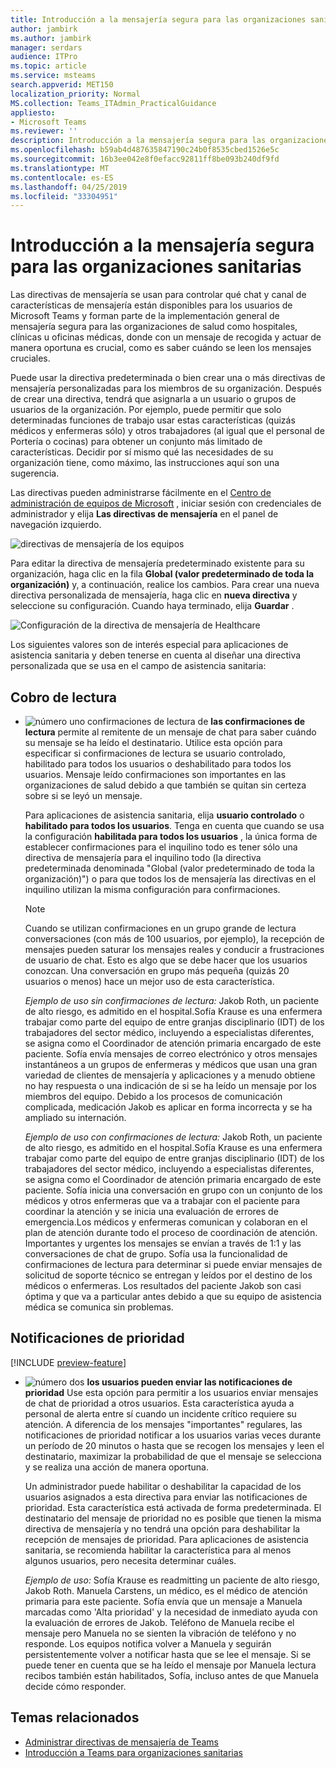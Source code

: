 ```yaml
---
title: Introducción a la mensajería segura para las organizaciones sanitarias
author: jambirk
ms.author: jambirk
manager: serdars
audience: ITPro
ms.topic: article
ms.service: msteams
search.appverid: MET150
localization_priority: Normal
MS.collection: Teams_ITAdmin_PracticalGuidance
appliesto:
- Microsoft Teams
ms.reviewer: ''
description: Introducción a la mensajería segura para las organizaciones sanitarias
ms.openlocfilehash: b59ab4d487635847190c24b0f8535cbed1526e5c
ms.sourcegitcommit: 16b3ee042e8f0efacc92811ff8be093b240df9fd
ms.translationtype: MT
ms.contentlocale: es-ES
ms.lasthandoff: 04/25/2019
ms.locfileid: "33304951"
---
```

# <a name="get-started-with-secure-messaging-for-healthcare-organizations"></a>Introducción a la mensajería segura para las organizaciones sanitarias

Las directivas de mensajería se usan para controlar qué chat y canal de características de mensajería están disponibles para los usuarios de Microsoft Teams y forman parte de la implementación general de mensajería segura para las organizaciones de salud como hospitales, clínicas u oficinas médicas, donde con un mensaje de recogida y actuar de manera oportuna es crucial, como es saber cuándo se leen los mensajes cruciales.

Puede usar la directiva predeterminada o bien crear una o más directivas de mensajería personalizadas para los miembros de su organización. Después de crear una directiva, tendrá que asignarla a un usuario o grupos de usuarios de la organización. Por ejemplo, puede permitir que solo determinadas funciones de trabajo usar estas características (quizás médicos y enfermeras sólo) y otros trabajadores (al igual que el personal de Portería o cocinas) para obtener un conjunto más limitado de características. Decidir por sí mismo qué las necesidades de su organización tiene, como máximo, las instrucciones aquí son una sugerencia.

Las directivas pueden administrarse fácilmente en el [Centro de administración de equipos de Microsoft](http://admin.teams.microsoft.com) , iniciar sesión con credenciales de administrador y elija **Las directivas de mensajería** en el panel de navegación izquierdo.

 ![directivas de mensajería de los equipos](../../media/messaging-policies-image1.png)

Para editar la directiva de mensajería predeterminado existente para su organización, haga clic en la fila **Global (valor predeterminado de toda la organización)** y, a continuación, realice los cambios. Para crear una nueva directiva personalizada de mensajería, haga clic en **nueva directiva** y seleccione su configuración. Cuando haya terminado, elija **Guardar** .

![Configuración de la directiva de mensajería de Healthcare](../../media/hc-message-policy.png)

Los siguientes valores son de interés especial para aplicaciones de asistencia sanitaria y deben tenerse en cuenta al diseñar una directiva personalizada que se usa en el campo de asistencia sanitaria:

## <a name="read-reciepts"></a>Cobro de lectura

- ![número uno](../../media/sfbcallout1.png) confirmaciones de lectura de **las confirmaciones de lectura** permite al remitente de un mensaje de chat para saber cuándo su mensaje se ha leído el destinatario. Utilice esta opción para especificar si confirmaciones de lectura se usuario controlado, habilitado para todos los usuarios o deshabilitado para todos los usuarios. Mensaje leído confirmaciones son importantes en las organizaciones de salud debido a que también se quitan sin certeza sobre si se leyó un mensaje.

  Para aplicaciones de asistencia sanitaria, elija **usuario controlado** o **habilitado para todos los usuarios**. Tenga en cuenta que cuando se usa la configuración **habilitada para todos los usuarios** , la única forma de establecer confirmaciones para el inquilino todo es tener sólo una directiva de mensajería para el inquilino todo (la directiva predeterminada denominada "Global (valor predeterminado de toda la organización)") o para que todos los de mensajería las directivas en el inquilino utilizan la misma configuración para confirmaciones.

  > [!NOTE]
  > Cuando se utilizan confirmaciones en un grupo grande de lectura conversaciones (con más de 100 usuarios, por ejemplo), la recepción de mensajes pueden saturar los mensajes reales y conducir a frustraciones de usuario de chat. Esto es algo que se debe hacer que los usuarios conozcan. Una conversación en grupo más pequeña (quizás 20 usuarios o menos) hace un mejor uso de esta característica.

    *Ejemplo de uso sin confirmaciones de lectura:* Jakob Roth, un paciente de alto riesgo, es admitido en el hospital.Sofía Krause es una enfermera trabajar como parte del equipo de entre granjas disciplinario (IDT) de los trabajadores del sector médico, incluyendo a especialistas diferentes, se asigna como el Coordinador de atención primaria encargado de este paciente.  Sofía envía mensajes de correo electrónico y otros mensajes instantáneos a un grupos de enfermeras y médicos que usan una gran variedad de clientes de mensajería y aplicaciones y a menudo obtiene no hay respuesta o una indicación de si se ha leído un mensaje por los miembros del equipo. Debido a los procesos de comunicación complicada, medicación Jakob es aplicar en forma incorrecta y se ha ampliado su internación.

    *Ejemplo de uso con confirmaciones de lectura:* Jakob Roth, un paciente de alto riesgo, es admitido en el hospital.Sofía Krause es una enfermera trabajar como parte del equipo de entre granjas disciplinario (IDT) de los trabajadores del sector médico, incluyendo a especialistas diferentes, se asigna como el Coordinador de atención primaria encargado de este paciente.  Sofía inicia una conversación en grupo con un conjunto de los médicos y otros enfermeras que va a trabajar con el paciente para coordinar la atención y se inicia una evaluación de errores de emergencia.Los médicos y enfermeras comunican y colaboran en el plan de atención durante todo el proceso de coordinación de atención.  Importantes y urgentes los mensajes se envían a través de 1:1 y las conversaciones de chat de grupo. Sofía usa la funcionalidad de confirmaciones de lectura para determinar si puede enviar mensajes de solicitud de soporte técnico se entregan y leídos por el destino de los médicos o enfermeras. Los resultados del paciente Jakob son casi óptima y que va a particular antes debido a que su equipo de asistencia médica se comunica sin problemas.

## <a name="priority-notifications"></a>Notificaciones de prioridad

[!INCLUDE [preview-feature](../../includes/preview-feature.md)]

- ![número dos](../../media/sfbcallout2.png) **los usuarios pueden enviar las notificaciones de prioridad** Use esta opción para permitir a los usuarios enviar mensajes de chat de prioridad a otros usuarios. Esta característica ayuda a personal de alerta entre sí cuando un incidente crítico requiere su atención. A diferencia de los mensajes "importantes" regulares, las notificaciones de prioridad notificar a los usuarios varias veces durante un período de 20 minutos o hasta que se recogen los mensajes y leen el destinatario, maximizar la probabilidad de que el mensaje se selecciona y se realiza una acción de manera oportuna.

  Un administrador puede habilitar o deshabilitar la capacidad de los usuarios asignados a esta directiva para enviar las notificaciones de prioridad. Esta característica está activada de forma predeterminada. El destinatario del mensaje de prioridad no es posible que tienen la misma directiva de mensajería y no tendrá una opción para deshabilitar la recepción de mensajes de prioridad. Para aplicaciones de asistencia sanitaria, se recomienda habilitar la característica para al menos algunos usuarios, pero necesita determinar cuáles.

  *Ejemplo de uso:* Sofía Krause es readmitting un paciente de alto riesgo, Jakob Roth. Manuela Carstens, un médico, es el médico de atención primaria para este paciente.  Sofía envía que un mensaje a Manuela marcadas como 'Alta prioridad' y la necesidad de inmediato ayuda con la evaluación de errores de Jakob.  Teléfono de Manuela recibe el mensaje pero Manuela no se sienten la vibración de teléfono y no responde. Los equipos notifica volver a Manuela y seguirán persistentemente volver a notificar hasta que se lee el mensaje. Si se puede tener en cuenta que se ha leído el mensaje por Manuela lectura recibos también están habilitados, Sofía, incluso antes de que Manuela decide cómo responder.

## <a name="related-topics"></a>Temas relacionados

- [Administrar directivas de mensajería de Teams](../../messaging-policies-in-teams.md)
- [Introducción a Teams para organizaciones sanitarias](teams-in-hc.md)
